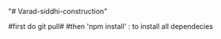 "# Varad-siddhi-construction" 

#first do git pull#
#then 'npm install' : to install all dependecies
 